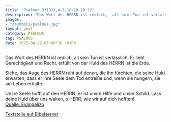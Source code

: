 ```yaml
---
title: "Psalmen 33(32),4-5.18-19.20.22"
description: "Das Wort des HERRN ist redlich,  all sein Tun ist verlässlich. Er liebt Gerechtigkeit und Recht,  erfüllt von der Huld des HERRN ist die Erde.  Siehe, das Auge des HERRN ruht auf denen, die ihn fürchten,  die seine Huld erwarten, dass er ihre Seele dem Tod entreiße  und, wenn...."
images:
- "/symbols/psalmus.jpg"
layout: post
category: PSALMUS
tag: PSALMUS
date: 2025-04-22 07:00:30 +0100
---
```

Das Wort des HERRN ist redlich, 
all sein Tun ist verlässlich.
Er liebt Gerechtigkeit und Recht, 
erfüllt von der Huld des HERRN ist die Erde.

Siehe, das Auge des HERRN ruht auf denen, die ihn fürchten, 
die seine Huld erwarten,
dass er ihre Seele dem Tod entreiße 
und, wenn sie hungern, sie am Leben erhalte.<!--more-->

Unsre Seele hofft auf den HERRN; 
er ist unsre Hilfe und unser Schild.
Lass deine Huld über uns walten, o HERR, 
wie wir auf dich hofften!<br>
[Quelle: Evangelizo](https://evangeliumtagfuertag.org/DE/gospel)

[Textstelle auf Bibelserver](https://www.bibleserver.com/EU/ps33(32),4-5.18-19.20.22)
